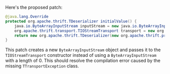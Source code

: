 Here's the proposed patch:

```java
@java.lang.Override
protected org.apache.thrift.TDeserializer initialValue() {
    java.io.ByteArrayInputStream inputStream = new java.io.ByteArrayInputStream(new byte[0]);
    org.apache.thrift.transport.TIOStreamTransport transport = new org.apache.thrift.transport.TIOStreamTransport(inputStream);
    return new org.apache.thrift.TDeserializer(new org.apache.thrift.protocol.TBinaryProtocol.Factory(), transport);
}
```

This patch creates a new `ByteArrayInputStream` object and passes it to the `TIOStreamTransport` constructor instead of using a `ByteArrayInputStream` with a length of 0. This should resolve the compilation error caused by the missing `TTransportException` class.